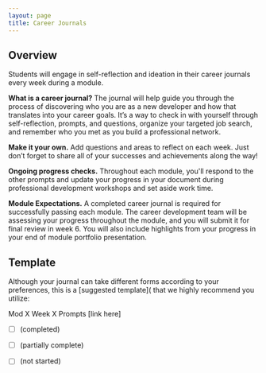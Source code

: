 ```yaml
---
layout: page
title: Career Journals
---
```


## Overview
Students will engage in self-reflection and ideation in their career journals every week during a module.

**What is a career journal?** The journal will help guide you through the process of discovering who you are as a new developer and how that translates into your career goals. It’s a way to check in with yourself through self-reflection, prompts, and questions, organize your targeted job search, and remember who you met as you build a professional network.

**Make it your own.** Add questions and areas to reflect on each week. Just don’t forget to share all of your successes and achievements along the way!

**Ongoing progress checks.** Throughout each module, you'll respond to the other prompts and update your progress in your document during professional development workshops and set aside work time.

**Module Expectations.** A completed career journal is required for successfully passing each module. The career development team will be assessing your progress throughout the module, and you will submit it for final review in week 6. You will also include highlights from your progress in your end of module portfolio presentation.

## Template
Although your journal can take different forms according to your preferences, this is a [suggested template]( that we highly recommend you utilize:

Mod X Week X Prompts [link here]

-[ ] (completed)

-[ ] (partially complete)

-[ ] (not started)
